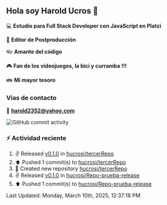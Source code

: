 ## Hola soy Harold Ucros 👋

:computer: **Estudio para Full Stack Developer con JavaScript en Platzi**

:pencil: **Editor de Postproducción**

:eyeglasses: **Amante del código**

:video_game: **Fan de los videojuegos, la bici y curramba !!!**

:family: **Mi mayor tesoro**

### Vias de contacto

:email: **harold2352@yahoo.com**

![GitHub commit activity](https://img.shields.io/github/commit-activity/m/hucrosj/hucrosj)

### :zap: Actividad reciente
<!--RECENT_ACTIVITY:start-->
1. ✌️ Released [v0.1.0](https://github.com/hucrosj/tercerRepo/releases/tag/v0.1.0) in [hucrosj/tercerRepo](https://github.com/hucrosj/tercerRepo)<br>
2. ⬆️ Pushed 1 commit(s) to [hucrosj/tercerRepo](https://github.com/hucrosj/tercerRepo)<br>
3. 📔 Created new repository [hucrosj/tercerRepo](https://github.com/hucrosj/tercerRepo)<br>
4. ✌️ Released [v0.1.0](https://github.com/hucrosj/Repo-prueba-release/releases/tag/v0.1.0) in [hucrosj/Repo-prueba-release](https://github.com/hucrosj/Repo-prueba-release)<br>
5. ⬆️ Pushed 1 commit(s) to [hucrosj/Repo-prueba-release](https://github.com/hucrosj/Repo-prueba-release)<br>
<!--RECENT_ACTIVITY:end-->
<!--RECENT_ACTIVITY:last_update-->
Last Updated: Monday, March 10th, 2025, 12:37:18 PM
<!--RECENT_ACTIVITY:last_update_end-->

